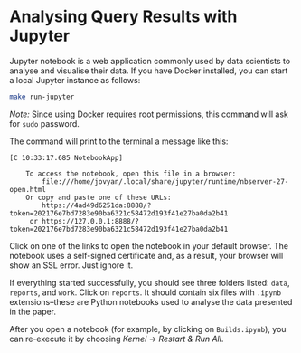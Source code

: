 # Analysing Query Results with Jupyter

Jupyter notebook is a web application commonly used by data scientists to analyse and visualise their data. If you have Docker installed, you can start a local Jupyter instance as follows:

```bash
make run-jupyter
```

*Note:* Since using Docker requires root permissions, this command will ask for `sudo` password.

The command will print to the terminal a message like this:

```plain
[C 10:33:17.685 NotebookApp]

    To access the notebook, open this file in a browser:
        file:///home/jovyan/.local/share/jupyter/runtime/nbserver-27-open.html
    Or copy and paste one of these URLs:
        https://4ad49d6251da:8888/?token=202176e7bd7283e90ba6321c58472d193f41e27ba0da2b41
     or https://127.0.0.1:8888/?token=202176e7bd7283e90ba6321c58472d193f41e27ba0da2b41

```

Click on one of the links to open the notebook in your default browser. The notebook uses a self-signed certificate and, as a result, your browser will show an SSL error. Just ignore it.

If everything started successfully, you should see three folders listed: `data`, `reports`, and `work`. Click on `reports`. It should contain six files with `.ipynb` extensions–these are Python notebooks used to analyse the data presented in the paper.

After you open a notebook (for example, by clicking on `Builds.ipynb`), you can re-execute it by choosing *Kernel* → *Restart & Run All*.
